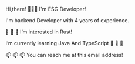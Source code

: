 Hi,there! 👋👋👋 I'm ESG Developer!

I'm backend Developer with 4 years of experience.

👀 👀 👀 I’m interested in Rust!

I’m currently learning Java And TypeScript 🌱 🌱 🌱 

📫 📫 📫 You can reach me at this email address!

<!---
ESGDeveloper/ESGDeveloper is a ✨ special ✨ repository because its `README.md` (this file) appears on your GitHub profile.
You can click the Preview link to take a look at your changes.
--->
